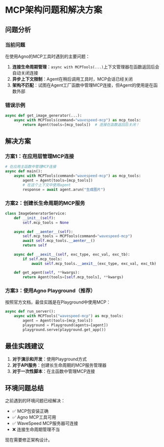 # MCP架构问题和解决方案

## 问题分析

### 当前问题
在使用Agno的MCP工具时遇到的主要问题：

1. **连接生命周期管理**：`async with MCPTools(...)`上下文管理器在函数返回后会自动关闭连接
2. **异步上下文限制**：Agent在稍后调用工具时，MCP会话已经关闭
3. **架构不匹配**：试图在Agent工厂函数中管理MCP连接，但Agent的使用是在函数外部

### 错误示例
```python
async def get_image_generator(...):
    async with MCPTools(command="wavespeed-mcp") as mcp_tools:
        return Agent(tools=[mcp_tools])  # 连接在函数返回后关闭！
```

## 解决方案

### 方案1：在应用层管理MCP连接
```python
# 在应用主函数中管理MCP连接
async def main():
    async with MCPTools(command="wavespeed-mcp") as mcp_tools:
        agent = Agent(tools=[mcp_tools])
        # 在这个上下文中使用agent
        response = await agent.arun("生成图片")
```

### 方案2：创建长生命周期的MCP服务
```python
class ImageGeneratorService:
    def __init__(self):
        self.mcp_tools = None
        
    async def __aenter__(self):
        self.mcp_tools = MCPTools(command="wavespeed-mcp")
        await self.mcp_tools.__aenter__()
        return self
        
    async def __aexit__(self, exc_type, exc_val, exc_tb):
        if self.mcp_tools:
            await self.mcp_tools.__aexit__(exc_type, exc_val, exc_tb)
            
    def get_agent(self, **kwargs):
        return Agent(tools=[self.mcp_tools], **kwargs)
```

### 方案3：使用Agno Playground（推荐）
按照官方文档，最佳实践是在Playground中使用MCP：

```python
async def run_server():
    async with MCPTools("wavespeed-mcp") as mcp_tools:
        agent = Agent(tools=[mcp_tools])
        playground = Playground(agents=[agent])
        playground.serve(playground.get_app())
```

## 最佳实践建议

1. **对于演示和开发**：使用Playground方式
2. **对于API服务**：创建长生命周期的MCP服务管理器
3. **对于一次性脚本**：在主函数中管理MCP连接

## 环境问题总结

之前遇到的环境问题已经解决：
- ✅ MCP包安装正确
- ✅ Agno MCP工具可用
- ✅ WaveSpeed MCP服务器可连接
- ❌ 连接生命周期管理不当

现在需要修正架构设计。 